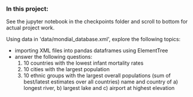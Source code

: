 ### In this project:

See the jupyter notebook in the checkpoints folder and scroll to bottom for actual project work. 

Using data in 'data/mondial_database.xml', explore the following topics:

* importing XML files into pandas dataframes using ElementTree
* answer the following questions:
	1. 10 countries with the lowest infant mortality rates
	2. 10 cities with the largest population
	3. 10 ethnic groups with the largest overall populations (sum of best/latest estimates over all countries)
name and country of a) longest river, b) largest lake and c) airport at highest elevation